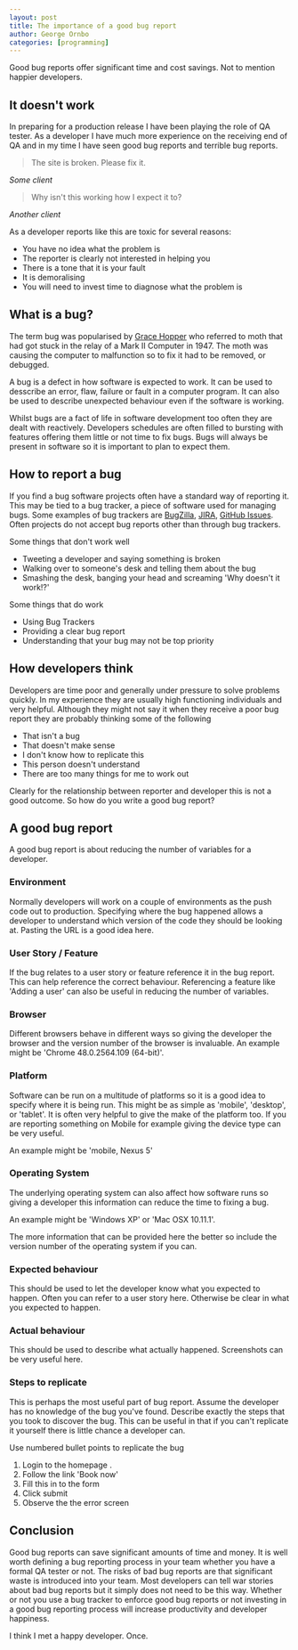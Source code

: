 ```yaml
---
layout: post
title: The importance of a good bug report
author: George Ornbo
categories: [programming]
---
```


Good bug reports offer significant time and cost savings. Not to mention happier developers.

## It doesn't work

In preparing for a production release I have been playing the role of QA tester. As a developer I have much more experience on the receiving end of QA and in my time I have seen good bug reports and terrible bug reports.

> The site is broken. Please fix it.

<cite>Some client</cite>

> Why isn't this working how I expect it to?

<cite>Another client</cite>

As a developer reports like this are toxic for several reasons:

* You have no idea what the problem is
* The reporter is clearly not interested in helping you
* There is a tone that it is your fault
* It is demoralising
* You will need to invest time to diagnose what the problem is

## What is a bug?

The term bug was popularised by [Grace Hopper][1] who referred to moth that had got stuck in the relay of a Mark II Computer in 1947. The moth was causing the computer to malfunction so to fix it had to be removed, or debugged.

A bug is a defect in how software is expected to work. It can be used to desscribe an error, flaw, failure or fault in a computer program. It can also be used to describe unexpected behaviour even if the software is working.

Whilst bugs are a fact of life in software development too often they are dealt with reactively. Developers schedules are often filled to bursting with features offering them little or not time to fix bugs. Bugs will always be present in software so it is important to plan to expect them.

## How to report a bug

If you find a bug software projects often have a standard way of reporting it. This may be tied to a bug tracker, a piece of software used for managing bugs. Some examples of bug trackers are [BugZilla][2], [JIRA][3], [GitHub Issues][4]. Often projects do not accept bug reports other than through bug trackers.

Some things that don't work well

* Tweeting a developer and saying something is broken
* Walking over to someone's desk and telling them about the bug
* Smashing the desk, banging your head and screaming 'Why doesn't it work!?'

Some things that do work

* Using Bug Trackers
* Providing a clear bug report
* Understanding that your bug may not be top priority

## How developers think

Developers are time poor and generally under pressure to solve problems quickly. In my experience they are usually high functioning individuals and very helpful. Although they might not say it when they receive a poor bug report they are probably thinking some of the following

* That isn't a bug
* That doesn't make sense
* I don't know how to replicate this
* This person doesn't understand
* There are too many things for me to work out

Clearly for the relationship between reporter and developer this is not a good outcome. So how do you write a good bug report?

## A good bug report

A good bug report is about reducing the number of variables for a developer.

### Environment

Normally developers will work on a couple of environments as the push code out to production. Specifying where the bug happened allows a developer to understand which version of the code they should be looking at. Pasting the URL is a good idea here.

### User Story / Feature

If the bug relates to a user story or feature reference it in the bug report. This can help reference the correct behaviour. Referencing a feature like 'Adding a user' can also be useful in reducing the number of variables.

### Browser

Different browsers behave in different ways so giving the developer the browser and the version number of the browser is invaluable. An example might be 'Chrome 48.0.2564.109 (64-bit)'.

### Platform

Software can be run on a multitude of platforms so it is a good idea to specify where it is being run. This might be as simple as 'mobile', 'desktop', or 'tablet'. It is often very helpful to give the make of the platform too. If you are reporting something on Mobile for example giving the device type can be very useful.

An example might be 'mobile, Nexus 5'

### Operating System

The underlying operating system can also affect how software runs so giving a developer this information can reduce the time to fixing a bug.

An example might be 'Windows XP' or 'Mac OSX 10.11.1'.

The more information that can be provided here the better so include the version number of the operating system if you can.

### Expected behaviour

This should be used to let the developer know what you expected to happen. Often you can refer to a user story here. Otherwise be clear in what you expected to happen.

### Actual behaviour

This should be used to describe what actually happened. Screenshots can be very useful here.

### Steps to replicate

This is perhaps the most useful part of bug report. Assume the developer has no knowledge of the bug you've found. Describe exactly the steps that you took to discover the bug. This can be useful in that if you can't replicate it yourself there is little chance a developer can.

Use numbered bullet points to replicate the bug

1. Login to the homepage .
2. Follow the link 'Book now'
3. Fill this in to the form
4. Click submit
5. Observe the the error screen

## Conclusion

Good bug reports can save significant amounts of time and money. It is well worth defining a bug reporting process in your team whether you have a formal QA tester or not. The risks of bad bug reports are that significant waste is introduced into your team. Most developers can tell war stories about bad bug reports but it simply does not need to be this way. Whether or not you use a bug tracker to enforce good bug reports or not investing in a good bug reporting process will increase productivity and developer happiness.

I think I met a happy developer. Once.



[1]: https://en.wikipedia.org/wiki/Grace_Hopper
[2]: https://www.bugzilla.org/
[3]: https://www.atlassian.com/software/jira/
[4]: https://github.com/

